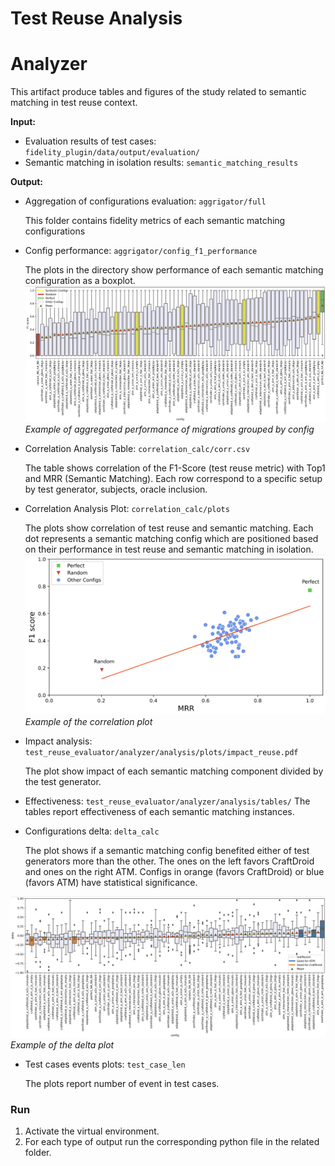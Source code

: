 # Test Reuse Analysis
# Analyzer

This artifact produce tables and figures of the study related to semantic matching in test reuse context.

**Input:**

- Evaluation results of test cases: `fidelity_plugin/data/output/evaluation/`
- Semantic matching in isolation results: `semantic_matching_results`

**Output:**

- Aggregation of configurations evaluation: `aggrigator/full`

  This folder contains fidelity metrics of each semantic matching configurations
- Config performance: `aggrigator/config_f1_performance`

  The plots in the directory show performance of each semantic matching configuration as a boxplot. 
![Corr Plot](screenshots/screenshot2.png)
*Example of aggregated performance of migrations grouped by config*
- Correlation Analysis Table: `correlation_calc/corr.csv`

  The table shows correlation of the F1-Score (test reuse metric) with Top1 and MRR (Semantic Matching). Each row
  correspond to a specific setup by test generator, subjects, oracle inclusion.

- Correlation Analysis Plot: `correlation_calc/plots`
  
  The plots show correlation of test reuse and semantic matching. Each dot represents a semantic matching config which
  are positioned based on their performance in test reuse and semantic matching in isolation.
![Corr Plot](screenshots/screenshot1.png)
*Example of the correlation plot*

- Impact analysis: `test_reuse_evaluator/analyzer/analysis/plots/impact_reuse.pdf`
  
  The plot show impact of each semantic matching component divided by the test generator.
  
- Effectiveness: `test_reuse_evaluator/analyzer/analysis/tables/`
  The tables report effectiveness of each semantic matching instances.

- Configurations delta: `delta_calc`
  
  The plot shows if a semantic matching config benefited either of test generators more than the other. The ones on the
  left favors CraftDroid and ones on the right ATM. Configs in orange (favors CraftDroid) or blue (favors ATM) have
  statistical significance.

![Corr Plot](screenshots/screenshot3.png)
*Example of the delta plot*
  
- Test cases events plots: `test_case_len`
  
    The plots report number of event in test cases.

### Run

1. Activate the virtual environment.
1. For each type of output run the corresponding python file in the related folder.
